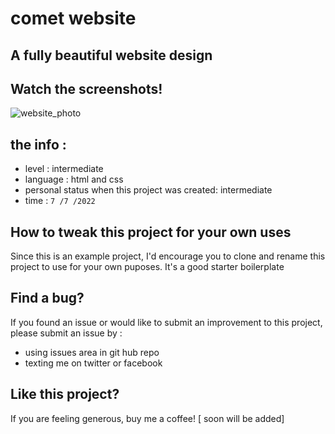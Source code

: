 # comet website

## A fully beautiful website design 

## Watch the screenshots!
![website_photo](https://github.com/ahmed8mansour/comet/assets/108304589/54f5ec87-9063-4f33-b6f6-4929938605e1)


## the info : 
- level : intermediate
- language : html and css
- personal status when this project was created: intermediate
- time : `7 /7 /2022`
## How to tweak this project for your own uses

Since this is an example project, I'd encourage you to clone and rename this project to use for your own puposes. It's a good starter boilerplate

## Find a bug?

If you found an issue or would like to submit an improvement to this project, please submit an issue by :
* using issues area in git hub repo
* texting me on twitter or facebook

## Like this project?

If you are feeling generous, buy me a coffee! [ soon will be added]
